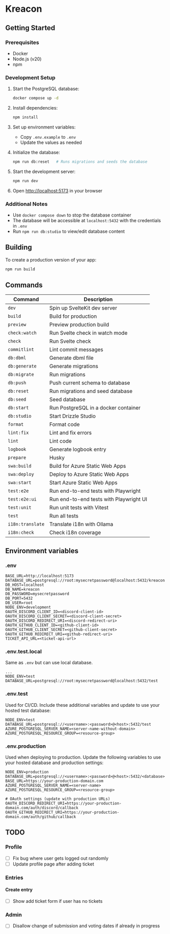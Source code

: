 # Kreacon

## Getting Started

### Prerequisites

- Docker
- Node.js (v20)
- npm

### Development Setup

1. Start the PostgreSQL database:

   ```bash
   docker compose up -d
   ```

2. Install dependencies:

   ```bash
   npm install
   ```

3. Set up environment variables:

   - Copy `.env.example` to `.env`
   - Update the values as needed

4. Initialize the database:

   ```bash
   npm run db:reset   # Runs migrations and seeds the database
   ```

5. Start the development server:

   ```bash
   npm run dev
   ```

6. Open [http://localhost:5173](http://localhost:5173) in your browser

### Additional Notes

- Use `docker compose down` to stop the database container
- The database will be accessible at `localhost:5432` with the credentials in `.env`
- Run `npm run db:studio` to view/edit database content

## Building

To create a production version of your app:

```bash
npm run build
```

## Commands

| Command          | Description                             |
| ---------------- | --------------------------------------- |
| `dev`            | Spin up SvelteKit dev server            |
| `build`          | Build for production                    |
| `preview`        | Preview production build                |
| `check:watch`    | Run Svelte check in watch mode          |
| `check`          | Run Svelte check                        |
| `commitlint`     | Lint commit messages                    |
| `db:dbml`        | Generate dbml file                      |
| `db:generate`    | Generate migrations                     |
| `db:migrate`     | Run migrations                          |
| `db:push`        | Push current schema to database         |
| `db:reset`       | Run migrations and seed database        |
| `db:seed`        | Seed database                           |
| `db:start`       | Run PostgreSQL in a docker container    |
| `db:studio`      | Start Drizzle Studio                    |
| `format`         | Format code                             |
| `lint:fix`       | Lint and fix errors                     |
| `lint`           | Lint code                               |
| `logbook`        | Generate logbook entry                  |
| `prepare`        | Husky                                   |
| `swa:build`      | Build for Azure Static Web Apps         |
| `swa:deploy`     | Deploy to Azure Static Web Apps         |
| `swa:start`      | Start Azure Static Web Apps             |
| `test:e2e`       | Run end-to-end tests with Playwright    |
| `test:e2e:ui`    | Run end-to-end tests with Playwright UI |
| `test:unit`      | Run unit tests with Vitest              |
| `test`           | Run all tests                           |
| `i18n:translate` | Translate i18n with Ollama              |
| `i18n:check`     | Check i18n coverage                     |

## Environment variables

### .env

```
BASE_URL=http://localhost:5173
DATABASE_URL=postgresql://root:mysecretpassword@localhost:5432/kreacon
DB_HOST=localhost
DB_NAME=kreacon
DB_PASSWORD=mysecretpassword
DB_PORT=5432
DB_USER=root
NODE_ENV=development
OAUTH_DISCORD_CLIENT_ID=<discord-client-id>
OAUTH_DISCORD_CLIENT_SECRET=<discord-client-secret>
OAUTH_DISCORD_REDIRECT_URI=<discord-redirect-uri>
OAUTH_GITHUB_CLIENT_ID=<github-client-id>
OAUTH_GITHUB_CLIENT_SECRET=<github-client-secret>
OAUTH_GITHUB_REDIRECT_URI=<github-redirect-uri>
TICKET_API_URL=<ticket-api-url>
```

### .env.test.local

Same as `.env` but can use local database.

```
...
NODE_ENV=test
DATABASE_URL=postgresql://root:mysecretpassword@localhost:5432/test
```

### .env.test

Used for CI/CD. Include these additional variables and update to use your hosted test database:

```
NODE_ENV=test
DATABASE_URL=postgresql://<username>:<password>@<host>:5432/test
AZURE_POSTGRESQL_SERVER_NAME=<server-name-without-domain>
AZURE_POSTGRESQL_RESOURCE_GROUP=<resource-group>
```

### .env.production

Used when deploying to production. Update the following variables to use your hosted database and production settings:

```
NODE_ENV=production
DATABASE_URL=postgresql://<username>:<password>@<host>:5432/<database>
BASE_URL=https://your-production-domain.com
AZURE_POSTGRESQL_SERVER_NAME=<server-name>
AZURE_POSTGRESQL_RESOURCE_GROUP=<resource-group>

# OAuth settings (update with production URLs)
OAUTH_DISCORD_REDIRECT_URI=https://your-production-domain.com/auth/discord/callback
OAUTH_GITHUB_REDIRECT_URI=https://your-production-domain.com/auth/github/callback
```

## TODO

### Profile

- [ ] Fix bug where user gets logged out randomly
- [ ] Update profile page after adding ticket

### Entries

#### Create entry

- [ ] Show add ticket form if user has no tickets

### Admin

- [ ] Disallow change of submission and voting dates if already in progress
